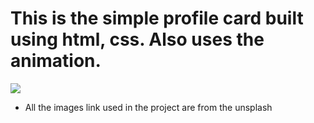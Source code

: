 # This is the simple profile card built using html, css. Also uses the animation.

![](./screenshot.gif)

- All the images link used in the project are from the unsplash
